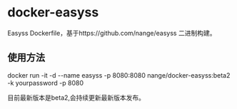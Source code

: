 # docker-easyss
Easyss Dockerfile，基于https://github.com/nange/easyss 二进制构建。

## 使用方法

docker run -it -d --name easyss -p 8080:8080 nange/docker-easyss:beta2 -k yourpassword -p 8080

目前最新版本是beta2,会持续更新最新版本发布。
